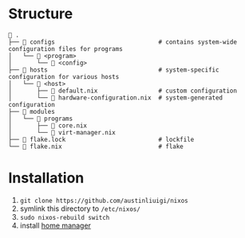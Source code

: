 # Structure

```
 .
├──  configs                             # contains system-wide configuration files for programs
│   └──  <program>
│       └──  <config>
├── 󰀂 hosts                               # system-specific configuration for various hosts
│   └──  <host>
│       ├──  default.nix                 # custom configuration
│       └──  hardware-configuration.nix  # system-generated configuration
├──  modules
│   └──  programs
│       ├──  core.nix
│       └──  virt-manager.nix
├──  flake.lock                          # lockfile
└──  flake.nix                           # flake
```

# Installation

1. `git clone https://github.com/austinliuigi/nixos`
2. symlink this directory to `/etc/nixos/`
3. `sudo nixos-rebuild switch`
4. install [home manager](https://github.com/austinliuigi/home-manager)

